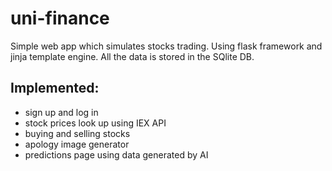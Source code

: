# uni-finance

Simple web app which simulates stocks trading. Using flask framework and jinja template engine. All the data is stored in the SQlite DB. 

## Implemented: 
- sign up and log in 
- stock prices look up using IEX API
- buying and selling stocks
- apology image generator
- predictions page using data generated by AI
